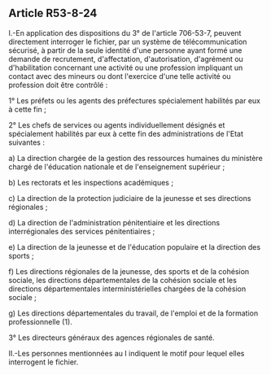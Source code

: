Article R53-8-24
----
I.-En application des dispositions du 3° de l'article 706-53-7, peuvent
directement interroger le fichier, par un système de télécommunication sécurisé,
à partir de la seule identité d'une personne ayant formé une demande de
recrutement, d'affectation, d'autorisation, d'agrément ou d'habilitation
concernant une activité ou une profession impliquant un contact avec des mineurs
ou dont l'exercice d'une telle activité ou profession doit être contrôlé :

1° Les préfets ou les agents des préfectures spécialement habilités par eux à
cette fin ;

2° Les chefs de services ou agents individuellement désignés et spécialement
habilités par eux à cette fin des administrations de l'Etat suivantes :

a) La direction chargée de la gestion des ressources humaines du ministère
chargé de l'éducation nationale et de l'enseignement supérieur ;

b) Les rectorats et les inspections académiques ;

c) La direction de la protection judiciaire de la jeunesse et ses directions
régionales ;

d) La direction de l'administration pénitentiaire et les directions
interrégionales des services pénitentiaires ;

e) La direction de la jeunesse et de l'éducation populaire et la direction des
sports ;

f) Les directions régionales de la jeunesse, des sports et de la cohésion
sociale, les directions départementales de la cohésion sociale et les directions
départementales interministérielles chargées de la cohésion sociale ;

g) Les directions départementales du travail, de l'emploi et de la formation
professionnelle (1).

3° Les directeurs généraux des agences régionales de santé.

II.-Les personnes mentionnées au I indiquent le motif pour lequel elles
interrogent le fichier.
